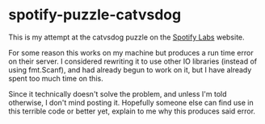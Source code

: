 # spotify-puzzle-catvsdog

This is my attempt at the catvsdog puzzle on the [Spotify Labs](https://labs.spotify.com/puzzles/) website.

For some reason this works on my machine but produces a run time error on their server. I considered rewriting it to use other IO libraries (instead of using fmt.Scanf), and had already begun to work on it, but I have already spent too much time on this.

Since it technically doesn't solve the problem, and unless I'm told otherwise, I don't mind posting it. Hopefully someone else can find use in this terrible code or better yet, explain to me why this produces said error.
